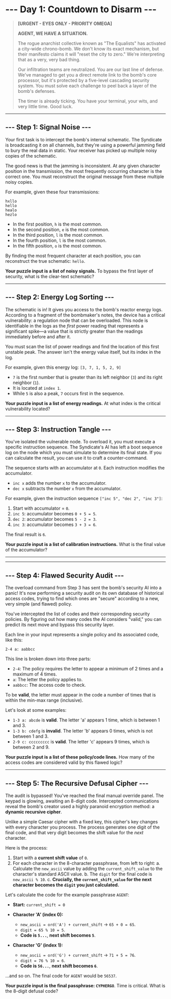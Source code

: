 # --- Day 1: Countdown to Disarm ---

> **[URGENT - EYES ONLY - PRIORITY OMEGA]**
>
> **AGENT, WE HAVE A SITUATION.**
>
> The rogue anarchist collective known as "The Equalists" has activated a city-wide chrono-bomb. We don't know its exact mechanism, but their manifesto claims it will "reset the city to zero." We're interpreting that as a very, very bad thing.
>
> Our infiltration teams are neutralized. You are our last line of defense. We've managed to get you a direct remote link to the bomb's core processor, but it's protected by a five-level cascading security system. You must solve each challenge to peel back a layer of the bomb's defenses.
>
> The timer is already ticking. You have your terminal, your wits, and very little time. Good luck.

---

## --- Step 1: Signal Noise ---

Your first task is to intercept the bomb's internal schematic. The Syndicate is broadcasting it on all channels, but they're using a powerful jamming field to bury the real data in static. Your receiver has picked up multiple noisy copies of the schematic.

The good news is that the jamming is inconsistent. At any given character position in the transmission, the most frequently occurring character is the correct one. You must reconstruct the original message from these multiple noisy copies.

For example, given these four transmissions:
```
hxllo
hello
healo
hezlo
```

- In the first position, `h` is the most common.
- In the second position, `e` is the most common.
- In the third position, `l` is the most common.
- In the fourth position, `l` is the most common.
- In the fifth position, `o` is the most common.

By finding the most frequent character at each position, you can reconstruct the true schematic: `hello`.

**Your puzzle input is a list of noisy signals.** To bypass the first layer of security, what is the clear-text schematic?

---

## --- Step 2: Energy Log Sorting ---

The schematic is in! It gives you access to the bomb's reactor energy logs. According to a fragment of the bombmaker's notes, the device has a critical vulnerability: a regulation node that can be overloaded. This node is identifiable in the logs as the *first* power reading that represents a significant spike—a value that is strictly greater than the readings immediately before and after it.

You must scan the list of power readings and find the location of this first unstable peak. The answer isn't the energy value itself, but its index in the log.

For example, given this energy log: `[3, 7, 1, 5, 2, 9]`

- `7` is the first number that is greater than its left neighbor (`3`) and its right neighbor (`1`).
- It is located at `index 1`.
- While `5` is also a peak, `7` occurs first in the sequence.

**Your puzzle input is a list of energy readings.** At what index is the critical vulnerability located?

---

## --- Step 3: Instruction Tangle ---

You've isolated the vulnerable node. To overload it, you must execute a specific instruction sequence. The Syndicate's AI has left a boot sequence log on the node which you must simulate to determine its final state. If you can calculate the result, you can use it to craft a counter-command.

The sequence starts with an accumulator at `0`. Each instruction modifies the accumulator.

- `inc x` adds the number `x` to the accumulator.
- `dec x` subtracts the number `x` from the accumulator.

For example, given the instruction sequence `["inc 5", "dec 2", "inc 3"]`:

1. Start with accumulator = `0`.
2. `inc 5`: accumulator becomes `0 + 5 = 5`.
3. `dec 2`: accumulator becomes `5 - 2 = 3`.
4. `inc 3`: accumulator becomes `3 + 3 = 6`.

The final result is `6`.

**Your puzzle input is a list of calibration instructions.** What is the final value of the accumulator?

---

---

## --- Step 4: Flawed Security Audit ---

The overload command from Step 3 has sent the bomb's security AI into a panic! It's now performing a security audit on its own database of historical access codes, trying to find which ones are "secure" according to a new, very simple (and flawed) policy.

You've intercepted the list of codes and their corresponding security policies. By figuring out how many codes the AI considers "valid," you can predict its next move and bypass this security layer.

Each line in your input represents a single policy and its associated code, like this:

`2-4 a: aabbcc`

This line is broken down into three parts:
-   `2-4`: The policy requires the letter to appear a minimum of 2 times and a maximum of 4 times.
-   `a`: The letter the policy applies to.
-   `aabbcc`: The access code to check.

To be **valid**, the letter must appear in the code a number of times that is within the min-max range (inclusive).

Let's look at some examples:
-   `1-3 a: abcde` is **valid**. The letter 'a' appears 1 time, which is between 1 and 3.
-   `1-3 b: cdefg` is **invalid**. The letter 'b' appears 0 times, which is not between 1 and 3.
-   `2-9 c: ccccccccc` is **valid**. The letter 'c' appears 9 times, which is between 2 and 9.

**Your puzzle input is a list of these policy/code lines.** How many of the access codes are considered valid by this flawed logic?

---

## --- Step 5: The Recursive Defusal Cipher ---

The audit is bypassed! You've reached the final manual override panel. The keypad is glowing, awaiting an 8-digit code. Intercepted communications reveal the bomb's creator used a highly paranoid encryption method: a **dynamic recursive cipher**.

Unlike a simple Caesar cipher with a fixed key, this cipher's key changes with every character you process. The process generates one digit of the final code, and that very digit becomes the shift value for the *next* character.

Here is the process:

1.  Start with a **current shift value** of `0`.
2.  For each character in the 8-character passphrase, from left to right:
    a. Calculate the `new_ascii` value by adding the `current_shift_value` to the character's standard ASCII value.
    b. The `digit` for the final code is `new_ascii % 10`.
    c. **Crucially, the `current_shift_value` for the next character becomes the `digit` you just calculated.**

Let's calculate the code for the example passphrase `AGENT`:

- **Start:** `current_shift = 0`

- **Character 'A' (index 0):**
  - `new_ascii = ord('A') + current_shift` -> `65 + 0 = 65`.
  - `digit = 65 % 10 = 5`.
  - **Code is `5...`**, **next shift becomes `5`**.

- **Character 'G' (index 1):**
  - `new_ascii = ord('G') + current_shift` -> `71 + 5 = 76`.
  - `digit = 76 % 10 = 6`.
  - **Code is `56...`**, **next shift becomes `6`**.

...and so on. The final code for `AGENT` would be `56537`.

**Your puzzle input is the final passphrase: `CYPHERGO`**. Time is critical. What is the 8-digit defusal code?